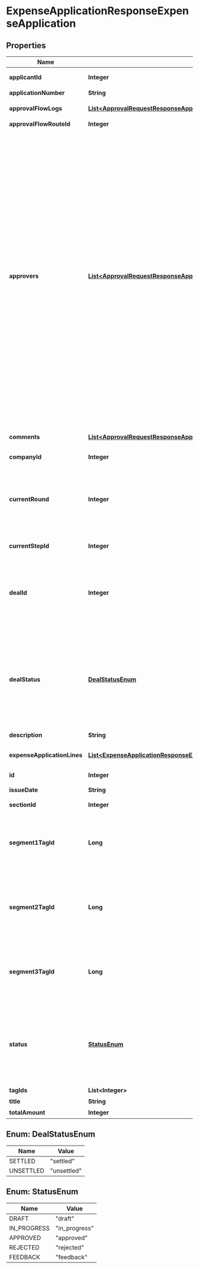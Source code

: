 

# ExpenseApplicationResponseExpenseApplication


## Properties

| Name | Type | Description | Notes |
|------------ | ------------- | ------------- | -------------|
|**applicantId** | **Integer** | 申請者のユーザーID |  |
|**applicationNumber** | **String** | 申請No. |  |
|**approvalFlowLogs** | [**List&lt;ApprovalRequestResponseApprovalRequestApprovalFlowLogs&gt;**](ApprovalRequestResponseApprovalRequestApprovalFlowLogs.md) | 経費申請の承認履歴（配列） |  |
|**approvalFlowRouteId** | **Integer** | 申請経路ID |  |
|**approvers** | [**List&lt;ApprovalRequestResponseApprovalRequestApprovers&gt;**](ApprovalRequestResponseApprovalRequestApprovers.md) | 承認者（配列）   承認ステップのresource_typeがunspecified (指定なし)の場合はapproversはレスポンスに含まれません。   しかし、resource_typeがunspecifiedの承認ステップにおいて誰かが承認・却下・差し戻しのいずれかのアクションを取った後は、   approversはレスポンスに含まれるようになります。   その場合approversにはアクションを行ったステップのIDとアクションを行ったユーザーのIDが含まれます。 |  |
|**comments** | [**List&lt;ApprovalRequestResponseApprovalRequestComments&gt;**](ApprovalRequestResponseApprovalRequestComments.md) | 経費申請のコメント一覧（配列） |  |
|**companyId** | **Integer** | 事業所ID |  |
|**currentRound** | **Integer** | 現在のround。差し戻し等により申請がstepの最初からやり直しになるとroundの値が増えます。 |  |
|**currentStepId** | **Integer** | 現在承認ステップID |  |
|**dealId** | **Integer** | 取引ID (申請ステータス:statusがapprovedで、取引が存在する時のみdeal_idが表示されます) |  |
|**dealStatus** | [**DealStatusEnum**](#DealStatusEnum) | 取引ステータス (申請ステータス:statusがapprovedで、取引が存在する時のみdeal_statusが表示されます settled:精算済み, unsettled:清算待ち) |  |
|**description** | **String** | 備考 |  [optional] |
|**expenseApplicationLines** | [**List&lt;ExpenseApplicationResponseExpenseApplicationExpenseApplicationLines&gt;**](ExpenseApplicationResponseExpenseApplicationExpenseApplicationLines.md) | 経費申請の項目行一覧（配列） |  |
|**id** | **Integer** | 経費申請ID |  |
|**issueDate** | **String** | 申請日 (yyyy-mm-dd) |  |
|**sectionId** | **Integer** | 部門ID |  [optional] |
|**segment1TagId** | **Long** | セグメント１ID。セグメント１が使用可能なプランの時のみレスポンスに含まれます。 |  [optional] |
|**segment2TagId** | **Long** | セグメント２ID。セグメント２が使用可能なプランの時のみレスポンスに含まれます。 |  [optional] |
|**segment3TagId** | **Long** | セグメント３ID。セグメント３が使用可能なプランの時のみレスポンスに含まれます。 |  [optional] |
|**status** | [**StatusEnum**](#StatusEnum) | 申請ステータス(draft:下書き, in_progress:申請中, approved:承認済, rejected:却下, feedback:差戻し) |  |
|**tagIds** | **List&lt;Integer&gt;** | メモタグID |  [optional] |
|**title** | **String** | 申請タイトル |  |
|**totalAmount** | **Integer** | 合計金額 |  [optional] |



## Enum: DealStatusEnum

| Name | Value |
|---- | -----|
| SETTLED | &quot;settled&quot; |
| UNSETTLED | &quot;unsettled&quot; |



## Enum: StatusEnum

| Name | Value |
|---- | -----|
| DRAFT | &quot;draft&quot; |
| IN_PROGRESS | &quot;in_progress&quot; |
| APPROVED | &quot;approved&quot; |
| REJECTED | &quot;rejected&quot; |
| FEEDBACK | &quot;feedback&quot; |



